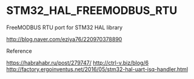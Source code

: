 # STM32_HAL_FREEMODBUS_RTU
FreeMODBUS RTU port for STM32 HAL library

http://blog.naver.com/eziya76/220970378890

Reference

https://habrahabr.ru/post/279747/
http://ctrl-v.biz/blog/6
http://factory.ergoinventus.net/2016/05/stm32-hal-uart-isq-handler.html

